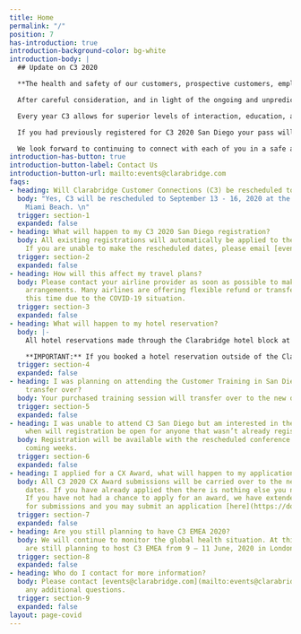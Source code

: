 ```yaml
---
title: Home
permalink: "/"
position: 7
has-introduction: true
introduction-background-color: bg-white
introduction-body: |
  ## Update on C3 2020

  **The health and safety of our customers, prospective customers, employees, and partners is our highest priority.**

  After careful consideration, and in light of the ongoing and unpredictable COVID-19 developments, we have come to the decision to cancel C3 2020 for both North America and EMEA. We will continue to move forward with our planning for C3 2021 EMEA, taking place April 27 – 29 at Northumberland in London, and C3 2021 North America, taking place May 16 – 19 at the Fontainebleau in Miami Beach. Rescheduling these events will enable us to provide the experiences that you expect and deserve in a safe environment.

  Every year C3 allows for superior levels of interaction, education, and engagement between peers and with Clarabridge and industry experts. We are planning to recreate those opportunities for connection through multiple avenues. In conjunction with our Fall 2020 Product Release in October, we plan to launch a series of product announcement videos, Clarabridge Master Classes, and live “talk to Clarabridge experts” sessions, among many other things.

  If you had previously registered for C3 2020 San Diego your pass will carry over to C3 2021. We will be communicating additional details around everything taking place in October in the coming weeks, as well as details around C3 2021 over the next several months. For any additional questions please reach out to [events@clarabridge.com](mailto:events@clarabridge.com) for more information.

  We look forward to continuing to connect with each of you in a safe and socially-distant manner.
introduction-has-button: true
introduction-button-label: Contact Us
introduction-button-url: mailto:events@clarabridge.com
faqs:
- heading: Will Clarabridge Customer Connections (C3) be rescheduled to another date?
  body: "Yes, C3 will be rescheduled to September 13 - 16, 2020 at the Fontainebleau
    Miami Beach. \n"
  trigger: section-1
  expanded: false
- heading: What will happen to my C3 2020 San Diego registration?
  body: All existing registrations will automatically be applied to the new C3 date.
    If you are unable to make the rescheduled dates, please email [events@clarabridge.com](mailto:events@clarabridge.com)
  trigger: section-2
  expanded: false
- heading: How will this affect my travel plans?
  body: Please contact your airline provider as soon as possible to make alternative
    arrangements. Many airlines are offering flexible refund or transfer options at
    this time due to the COVID-19 situation.
  trigger: section-3
  expanded: false
- heading: What will happen to my hotel reservation?
  body: |-
    All hotel reservations made through the Clarabridge hotel block at the Hard Rock Hotel San Diego will be cancelled by the hotel. At this time, attendees have not been charged the associated deposit for these reservations. If you have any questions regarding your reservations, please contact the hotel directly 866-751-7625

    **IMPORTANT:** If you booked a hotel reservation outside of the Clarabridge hotel block, it is your responsibility to cancel and confirm the refund status on any deposits paid.
  trigger: section-4
  expanded: false
- heading: I was planning on attending the Customer Training in San Diego, will that
    transfer over?
  body: Your purchased training session will transfer over to the new dates in Miami.
  trigger: section-5
  expanded: false
- heading: I was unable to attend C3 San Diego but am interested in the new dates,
    when will registration be open for anyone that wasn’t already registered?
  body: Registration will be available with the rescheduled conference dates in the
    coming weeks.
  trigger: section-6
  expanded: false
- heading: I applied for a CX Award, what will happen to my application?
  body: All C3 2020 CX Award submissions will be carried over to the new conference
    dates. If you have already applied then there is nothing else you need to do.
    If you have not had a chance to apply for an award, we have extended the deadline
    for submissions and you may submit an application [here](https://docs.google.com/forms/d/e/1FAIpQLSek2purGGNSGsTcee0srKeWwcIhrgAy43p-StmwJS5mCgm9bw/viewform).
  trigger: section-7
  expanded: false
- heading: Are you still planning to have C3 EMEA 2020?
  body: We will continue to monitor the global health situation. At this time, we
    are still planning to host C3 EMEA from 9 – 11 June, 2020 in London.
  trigger: section-8
  expanded: false
- heading: Who do I contact for more information?
  body: Please contact [events@clarabridge.com](mailto:events@clarabridge.com) for
    any additional questions.
  trigger: section-9
  expanded: false
layout: page-covid
---
```


